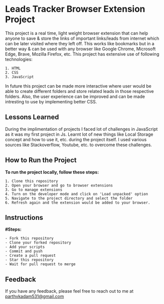 # Leads Tracker Browser Extension Project

This project is a real time, light weight browser extension that can help anyone to save & store the links of important links/leads from internet which can be later visited where they left off. This works like bookmarks but in a better way & can be used with any browser like Google Chrome, Microsoft Edge, Brave, Mozilla Firefox, etc. This project has extensive use of following technologies:
    
    1. HTML
    2. CSS  
    3. JavaScript



In future this project can be made more interactive where user would be able to create different folders and store related leads in those respective folders. Also, the user experience can be improved and can be made intresting to use by implementing better CSS.

## Lessons Learned

During the implimentation of projects I faced lot of challenges in JavaScript as it was my first project in Js. Learnt lot of new things like Local Storage concept and how to use it, etc. during the project itself. I used various sources like Stackoverflow, Youtube, etc. to overcome these challenges.

## How to Run the Project

**To run the project locally, follow these steps:**

    1. Clone this repository 
    2. Open your browser and go to browser extensions
    3. Go to manage extensions
    4. Turn on the developer mode and click on 'Load unpacked' option
    5. Navigate to the project directory and select the folder
    6. Refresh again and the extension would be added to your browser.
## Instructions

**#Steps:**

    - Fork this repository
    - Clone your forked repository
    - Add your scripts
    - Commit and push
    - Create a pull request
    - Star this repository
    - Wait for pull request to merge
## Feedback

If you have any feedback, please feel free to reach out to me at parthvkadam531@gmail.com

